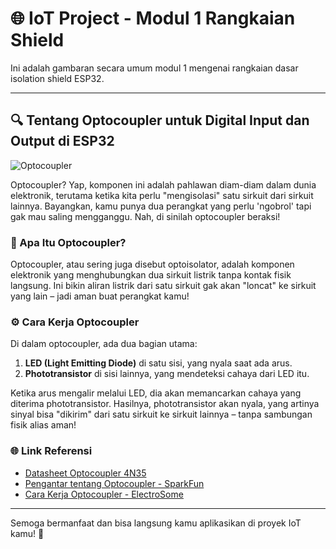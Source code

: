 # 🌐 IoT Project - Modul 1 Rangkaian Shield
Ini adalah gambaran secara umum modul 1 mengenai rangkaian dasar isolation shield ESP32.

---

## 🔍 Tentang Optocoupler untuk Digital Input dan Output di ESP32

![Optocoupler](images/optocoupler.png)  <!-- Ganti dengan path gambar yang sesuai -->

Optocoupler? Yap, komponen ini adalah pahlawan diam-diam dalam dunia elektronik, terutama ketika kita perlu "mengisolasi" satu sirkuit dari sirkuit lainnya. Bayangkan, kamu punya dua perangkat yang perlu 'ngobrol' tapi gak mau saling mengganggu. Nah, di sinilah optocoupler beraksi!

### 🎯 Apa Itu Optocoupler?
Optocoupler, atau sering juga disebut optoisolator, adalah komponen elektronik yang menghubungkan dua sirkuit listrik tanpa kontak fisik langsung. Ini bikin aliran listrik dari satu sirkuit gak akan "loncat" ke sirkuit yang lain – jadi aman buat perangkat kamu!

### ⚙️ Cara Kerja Optocoupler
Di dalam optocoupler, ada dua bagian utama:
1. **LED (Light Emitting Diode)** di satu sisi, yang nyala saat ada arus.
2. **Phototransistor** di sisi lainnya, yang mendeteksi cahaya dari LED itu.

Ketika arus mengalir melalui LED, dia akan memancarkan cahaya yang diterima phototransistor. Hasilnya, phototransistor akan nyala, yang artinya sinyal bisa "dikirim" dari satu sirkuit ke sirkuit lainnya – tanpa sambungan fisik alias aman!

### 🌐 Link Referensi
- [Datasheet Optocoupler 4N35](https://www.vishay.com/docs/83725/4n35.pdf)
- [Pengantar tentang Optocoupler - SparkFun](https://learn.sparkfun.com/tutorials/intro-to-optocouplers)
- [Cara Kerja Optocoupler - ElectroSome](https://electrosome.com/working-of-optocoupler/)

---

Semoga bermanfaat dan bisa langsung kamu aplikasikan di proyek IoT kamu! 🚀
